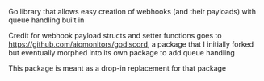 Go library that allows easy creation of webhooks (and their payloads) with queue handling built in


Credit for webhook payload structs and setter functions goes to https://github.com/aiomonitors/godiscord, a package that I initially forked but eventually morphed into its own package to add queue handling

This package is meant as a drop-in replacement for that package


